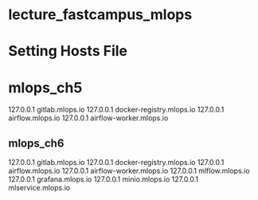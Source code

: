 # lecture_fastcampus_mlops

# Setting Hosts File
# mlops_ch5
127.0.0.1	gitlab.mlops.io
127.0.0.1	docker-registry.mlops.io
127.0.0.1	airflow.mlops.io
127.0.0.1	airflow-worker.mlops.io

## mlops_ch6
127.0.0.1	gitlab.mlops.io
127.0.0.1	docker-registry.mlops.io
127.0.0.1	airflow.mlops.io
127.0.0.1	airflow-worker.mlops.io
127.0.0.1	mlflow.mlops.io
127.0.0.1	grafana.mlops.io
127.0.0.1	minio.mlops.io
127.0.0.1	mlservice.mlops.io

